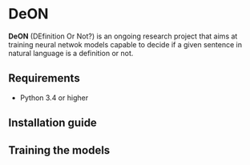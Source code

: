 # DeON
**DeON** (DEfinition Or Not?) is an ongoing research project that aims at training neural netwok models capable to decide if a given sentence in natural language is a definition or not.

## Requirements
* Python 3.4 or higher

## Installation guide

## Training the models
